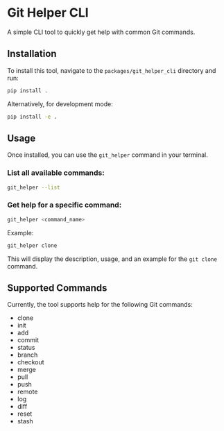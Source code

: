 # Git Helper CLI

A simple CLI tool to quickly get help with common Git commands.

## Installation

To install this tool, navigate to the `packages/git_helper_cli` directory and run:

```bash
pip install .
```

Alternatively, for development mode:

```bash
pip install -e .
```

## Usage

Once installed, you can use the `git_helper` command in your terminal.

### List all available commands:

```bash
git_helper --list
```

### Get help for a specific command:

```bash
git_helper <command_name>
```

Example:

```bash
git_helper clone
```

This will display the description, usage, and an example for the `git clone` command.

## Supported Commands

Currently, the tool supports help for the following Git commands:

- clone
- init
- add
- commit
- status
- branch
- checkout
- merge
- pull
- push
- remote
- log
- diff
- reset
- stash
